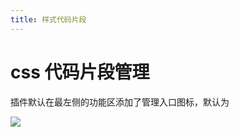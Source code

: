 ```yaml
---
title: 样式代码片段
---
```


# css 代码片段管理

插件默认在最左侧的功能区添加了管理入口图标，默认为

![](/images/doc/ACE/snippets-manager-zh.webp)